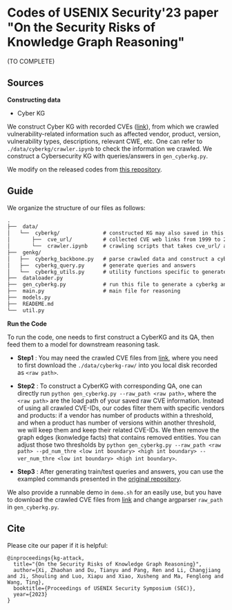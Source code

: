 # Codes of USENIX Security'23 paper "On the Security Risks of Knowledge Graph Reasoning"

(TO COMPLETE)

## Sources

**Constructing data**

- Cyber KG

We construct Cyber KG with recorded CVEs ([link](https://www.cvedetails.com/browse-by-date.php)), from which we crawled vulnerability-related information such as affected vendor, product, version, vulnerability types, descriptions, relevant CWE, etc. One can refer to `./data/cyberkg/crawler.ipynb` to check the information we crawled. We construct a Cybersecurity KG with queries/answers in `gen_cyberkg.py`.

We modify on the released codes from [this repository](https://github.com/snap-stanford/KGReasoning).

## Guide

We organize the structure of our files as follows:
```latex
.
├──  data/
│   └──  cyberkg/              # constructed KG may also saved in this dir by default
│       ├──  cve_url/          # collected CVE web links from 1999 to 2019
│       └──  crawler.ipynb     # crawling scripts that takes cve_url/ as inputs
├──  genkg/
│   ├──  cyberkg_backbone.py   # parse crawled data and construct a cyberkg
│   ├──  cyberkg_query.py      # generate queries and answers
│   └──  cyberkg_utils.py      # utility functions specific to generate cyberkg and QA
├──  dataloader.py              
├──  gen_cyberkg.py            # run this file to generate a cyberkg and QA, see details below
├──  main.py                   # main file for reasoning
├──  models.py                  
├──  READEME.md
└──  util.py                    

```

**Run the Code**

To run the code, one needs to first construct a CyberKG and its QA, then feed them to a model for downstream reasoning task.

- **Step1** : You may need the crawled CVE files from [link](https://github.com/HarrialX/knowledge-base), where you need to first download the `./data/cyberkg-raw/` into you local disk recorded as `<raw path>`.

- **Step2** : To construct a CyberKG with corresponding QA, one can directly run `python gen_cyberkg.py --raw_path <raw path>`, where the `<raw path>` are the load path of your saved raw CVE information. Instead of using all crawled CVE-IDs, our codes filter them with specific vendors and products: if a vendor has number of products within a threshold, and when a product has number of versions within another threshold, we will keep them and keep their related CVE-IDs. We then remove the graph edges (konwledge facts) that contains removed entities. You can adjust those two thresholds by `python gen_cyberkg.py --raw_path <raw path> --pd_num_thre <low int boundary> <high int boundary> --ver_num_thre <low int boundary> <high int boundary>`.

- **Step3** : After generating train/test queries and answers, you can use the exampled commands presented in the [original repository](https://github.com/snap-stanford/KGReasoning).

We also provide a runnable demo in `demo.sh` for an easily use, but you have to download the crawled CVE files from [link](https://github.com/HarrialX/knowledge-base) and change argparser `raw_path` in `gen_cyberkg.py`.


## Cite
Please cite our paper if it is helpful:
```
@inproceedings{kg-attack,
  title="{On the Security Risks of Knowledge Graph Reasoning}",
  author={Xi, Zhaohan and Du, Tianyu and Pang, Ren and Li, Changjiang and Ji, Shouling and Luo, Xiapu and Xiao, Xusheng and Ma, Fenglong and Wang, Ting},
  booktitle={Proceedings of USENIX Security Symposium (SEC)},
  year={2023}
}
```

